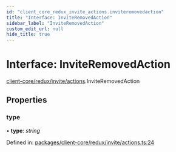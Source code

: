 ```yaml
---
id: "client_core_redux_invite_actions.inviteremovedaction"
title: "Interface: InviteRemovedAction"
sidebar_label: "InviteRemovedAction"
custom_edit_url: null
hide_title: true
---
```


# Interface: InviteRemovedAction

[client-core/redux/invite/actions](../modules/client_core_redux_invite_actions.md).InviteRemovedAction

## Properties

### type

• **type**: *string*

Defined in: [packages/client-core/redux/invite/actions.ts:24](https://github.com/xr3ngine/xr3ngine/blob/5a0f83ed8/packages/client-core/redux/invite/actions.ts#L24)
